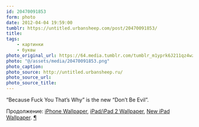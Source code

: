 ```yaml
---
id: 20470091853
form: photo
date: 2012-04-04 19:59:00
tumblr: https://untitled.urbansheep.com/post/20470091853/
title:
tags:
    - картинки
    - буквы
photo_original_url: https://64.media.tumblr.com/tumblr_m1yprk6J211qz4wzio1_r3_500.png
photo: "@/assets/media/20470091853.png"
photo_caption:
photo_source: http://untitled.urbansheep.ru/
photo_source_url:
photo_source_title:
---
```


<p>“Because Fuck You That’s Why” is the new “Don’t Be Evil”.</p>

<p>Продолжение: <a href="http://m.friendfeed-media.com/4ecba4075be2762359c52cc4ef145b613eb712e5">iPhone Wallpaper</a>, <a href="http://m.friendfeed-media.com/dcb47ab36162b327420289e1bfa2e4dbece44899">iPad/iPad 2 Wallpaper</a>, <a href="http://m.friendfeed-media.com/b2a96e36307b4e53a65b8825dec1c1861cdbd062">New iPad Wallpaper</a>. <a href="http://friendfeed.com/urbansheep/d3cd2f2c">¶</a></p>
